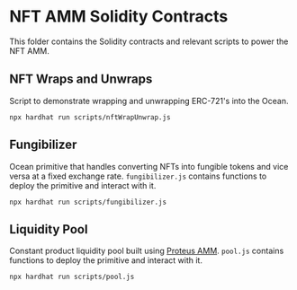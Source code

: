 # NFT AMM Solidity Contracts

This folder contains the Solidity contracts and relevant scripts to power the NFT AMM. 

## NFT Wraps and Unwraps

Script to demonstrate wrapping and unwrapping ERC-721's into the Ocean.

```shell
npx hardhat run scripts/nftWrapUnwrap.js
```

## Fungibilizer

Ocean primitive that handles converting NFTs into fungible tokens and vice versa at a fixed exchange rate. 
`fungibilizer.js` contains functions to deploy the primitive and interact with it.

```shell
npx hardhat run scripts/fungibilizer.js
```

## Liquidity Pool

Constant product liquidity pool built using [Proteus AMM](https://shellprotocol.io/posts/shell-launches-proteus-amm-engine/). 
`pool.js` contains functions to deploy the primitive and interact with it.

```shell
npx hardhat run scripts/pool.js
```
